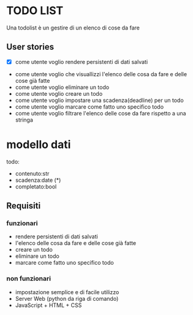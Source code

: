 # TODO LIST

Una todolist è un gestire di un elenco di cose da fare

## User stories

- [x] come utente voglio rendere persistenti di dati salvati
- come utente voglio che visuallizzi l'elenco delle cosa da fare e delle cose già fatte
- come utente voglio eliminare un todo
- come utente voglio creare un todo
- come utente voglio impostare una scadenza(deadline) per un todo
- come utente voglio marcare come fatto uno specifico todo
- come utente voglio filtrare l'elenco delle cose da fare rispetto a una stringa

# modello dati

todo:
- contenuto:str
- scadenza:date (*)
- completato:bool


## Requisiti

### funzionari

- rendere persistenti di dati salvati
- l'elenco delle cosa da fare e delle cose già fatte
- creare un todo
- eliminare un todo
- marcare come fatto uno specifico todo

### non funzionari

- impostazione semplice e di facile utilizzo
- Server Web (python da riga di comando)
- JavaScript + HTML + CSS